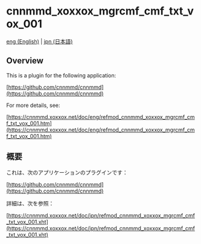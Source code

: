 # cnnmmd_xoxxox_mgrcmf_cmf_txt_vox_001

[eng (English)](#Overview) | [jpn (日本語)](#概要)

## Overview

This is a plugin for the following application:

[https://github.com/cnnmmd/cnnmmd](https://github.com/cnnmmd/cnnmmd)

For more details, see:

[https://cnnmmd.xoxxox.net/doc/eng/refmod_cnnmmd_xoxxox_mgrcmf_cmf_txt_vox_001.htm](https://cnnmmd.xoxxox.net/doc/eng/refmod_cnnmmd_xoxxox_mgrcmf_cmf_txt_vox_001.htm)

## 概要

これは、次のアプリケーションのプラグインです：

[https://github.com/cnnmmd/cnnmmd](https://github.com/cnnmmd/cnnmmd)

詳細は、次を参照：

[https://cnnmmd.xoxxox.net/doc/jpn/refmod_cnnmmd_xoxxox_mgrcmf_cmf_txt_vox_001.xht](https://cnnmmd.xoxxox.net/doc/jpn/refmod_cnnmmd_xoxxox_mgrcmf_cmf_txt_vox_001.xht)